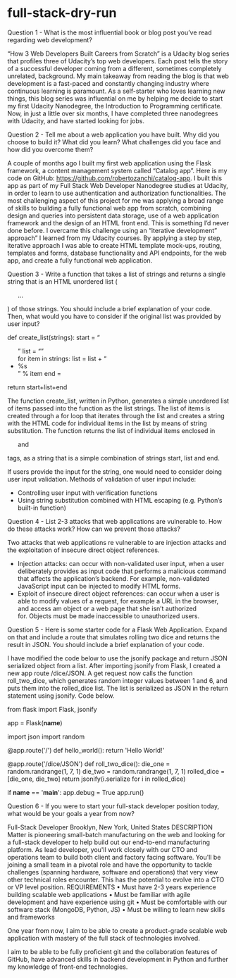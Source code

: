# full-stack-dry-run

Question 1 - What is the most influential book or blog post you’ve read regarding web development?

“How 3 Web Developers Built Careers from Scratch” is a Udacity blog series that profiles three of Udacity’s top web developers. Each post tells the story of a successful developer coming from a different, sometimes completely unrelated, background. My main takeaway from reading the blog is that web development is a fast-paced and constantly changing industry where continuous learning is paramount. As a self-starter who loves learning new things, this blog series was influential on me by helping me decide to start my first Udacity Nanodegree, the Introduction to Programming certificate. Now, in just a little over six months, I have completed three nanodegrees with Udacity, and have started looking for jobs.


Question 2 - Tell me about a web application you have built. Why did you choose to build it? What did you learn? What challenges did you face and how did you overcome them?

A couple of months ago I built my first web application using the Flask framework, a content management system called “Catalog app”. Here is my code on GitHub: https://github.com/robertozanchi/catalog-app. I built this app as part of my Full Stack Web Developer Nanodegree studies at Udacity, in order to learn to use authentication and authorization functionalities. The most challenging aspect of this project for me was applying a broad range of skills to building a fully functional web app from scratch, combining design and queries into persistent data storage, use of a web application framework and the design of an HTML front end. This is something I’d never done before. I overcame this challenge using an “iterative development” approach” I learned from my Udacity courses. By applying a step by step, iterative approach I was able to create HTML template mock-ups, routing, templates and forms, database functionality and API endpoints, for the web app, and create a fully functional web application.


Question 3 - Write a function that takes a list of strings and returns a single string that is an HTML unordered list (<ul>...</ul>) of those strings. You should include a brief explanation of your code. Then, what would you have to consider if the original list was provided by user input?

def create_list(strings):
	start = “<ul>
             ”
	list = “”             
      for item in strings:
		list = list + “<li>%s</li>
” % item
	end = </ul>

return start+list+end

The function create_list, written in Python, generates a simple unordered list of items passed into the function as the list strings. The list of items is created through a for loop that iterates through the list and creates a string with the HTML code for individual items in the list by means of string substitution. The function returns the list of individual items enclosed in <ul> and </ul> tags, as a string that is a simple combination of strings start, list and end. 

If users provide the input for the string, one would need to consider doing user input validation. Methods of validation of user input include:
-	Controlling user input with verification functions
-	Using string substitution combined with HTML escaping (e.g. Python’s built-in function)


Question 4 - List 2-3 attacks that web applications are vulnerable to. How do these attacks work? How can we prevent those attacks?

Two attacks that web applications re vulnerable to are injection attacks and the exploitation of insecure direct object references.
-	Injection attacks: can occur with non-validated user input, when a user deliberately provides as input code that performs a malicious command that affects the application’s backend. For example, non-validated JavaScript input can be injected to modify HTML forms.
-	Exploit of insecure direct object references: can occur when a user is able to modify values of a request, for example a URL in the browser, and access am object or a web page that she isn’t authorized for. Objects must be made inaccessible to unauthorized users.

Question 5 - Here is some starter code for a Flask Web Application. Expand on that and include a route that simulates rolling two dice and returns the result in JSON. You should include a brief explanation of your code.

I have modified the code below to use the jsonify package and return JSON serialized object from a list. After importing jsonify from Flask, I created a new app route /dice/JSON. A get request now calls the function roll_two_dice, which generates random integer values between 1 and 6, and puts them into the rolled_dice list. The list is serialized as JSON in the return statement using jsonify. Code below.

from flask import Flask, jsonify

app = Flask(__name__)

import json
import random

@app.route('/')
def hello_world():
return 'Hello World!'

@app.route('/dice/JSON')
def roll_two_dice():
die_one = random.randrange(1, 7, 1)
die_two = random.randrange(1, 7, 1)
	rolled_dice = [die_one, die_two]
	return jsonify(i.serialize for i in rolled_dice)	

if __name__ == '__main__':
app.debug = True
app.run()


Question 6 - If you were to start your full-stack developer position today, what would be your goals a year from now?

Full-Stack Developer
Brooklyn, New York, United States
DESCRIPTION
Matter is pioneering small-batch manufacturing on the web and looking for a full-stack developer to help build out our end-to-end manufacturing platform. As lead developer, you'll work closely with our CTO and operations team to build both client and factory facing software. You'll be joining a small team in a pivotal role and have the opportunity to tackle challenges (spanning hardware, software and operations) that very view other technical roles encounter. This has the potential to evolve into a CTO or VP level position.
REQUIREMENTS
•	Must have 2-3 years experience building scalable web applications
•	Must be familiar with agile development and have experience using git
•	Must be comfortable with our software stack (MongoDB, Python, JS)
•	Must be willing to learn new skills and frameworks

One year from now, I aim to be able to create a product-grade scalable web application with mastery of the full stack of technologies involved. 

I aim to be able to be fully proficient git and the collaboration features of GitHub, have advanced skills in backend development in Python and further my knowledge of front-end technologies.
